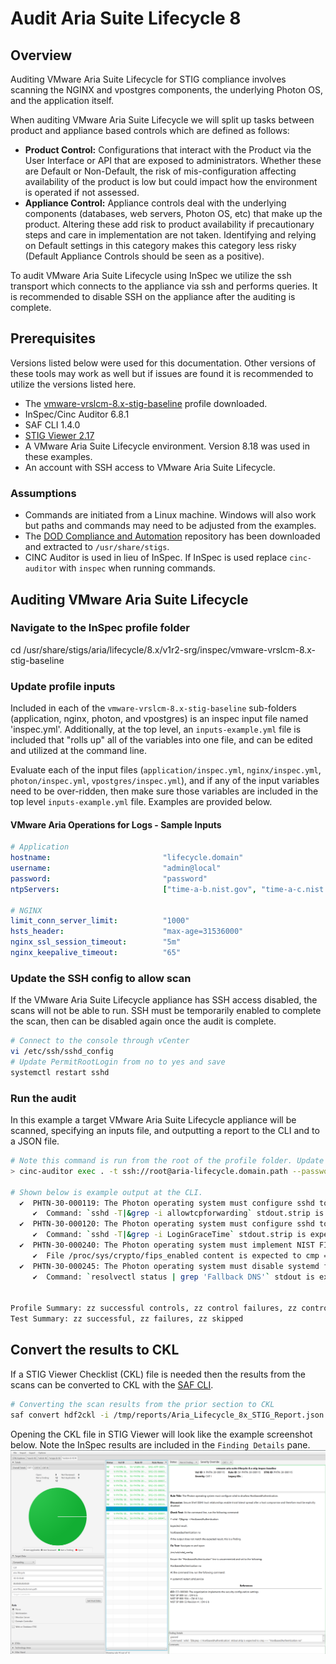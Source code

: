 # Audit Aria Suite Lifecycle 8

## Overview
Auditing VMware Aria Suite Lifecycle for STIG compliance involves scanning the NGINX and vpostgres components, the underlying Photon OS, and the application itself.

When auditing VMware Aria Suite Lifecycle we will split up tasks between product and appliance based controls which are defined as follows:

* **Product Control:** Configurations that interact with the Product via the User Interface or API that are exposed to administrators. Whether these are Default or Non-Default, the risk of mis-configuration affecting availability of the product is low but could impact how the environment is operated if not assessed.
* **Appliance Control:** Appliance controls deal with the underlying components (databases, web servers, Photon OS, etc) that make up the product. Altering these add risk to product availability if precautionary steps and care in implementation are not taken. Identifying and relying on Default settings in this category makes this category less risky (Default Appliance Controls should be seen as a positive).

To audit VMware Aria Suite Lifecycle using InSpec we utilize the ssh transport which connects to the appliance via ssh and performs queries. It is recommended to disable SSH on the appliance after the auditing is complete.

## Prerequisites
Versions listed below were used for this documentation. Other versions of these tools may work as well but if issues are found it is recommended to utilize the versions listed here.  

* The [vmware-vrslcm-8.x-stig-baseline](https://github.com/vmware/dod-compliance-and-automation/tree/master/aria/lifecycle/8.x/v1r2-srg/inspec/vmware-vrslcm-8.x-stig-baseline) profile downloaded.
* InSpec/Cinc Auditor 6.8.1
* SAF CLI 1.4.0
* [STIG Viewer 2.17](https://public.cyber.mil/stigs/srg-stig-tools/)
* A VMware Aria Suite Lifecycle environment. Version 8.18 was used in these examples.
* An account with SSH access to VMware Aria Suite Lifecycle.

### Assumptions
* Commands are initiated from a Linux machine. Windows will also work but paths and commands may need to be adjusted from the examples.
* The [DOD Compliance and Automation](https://github.com/vmware/dod-compliance-and-automation) repository has been downloaded and extracted to `/usr/share/stigs`.
* CINC Auditor is used in lieu of InSpec. If InSpec is used replace `cinc-auditor` with `inspec` when running commands.

## Auditing VMware Aria Suite Lifecycle
### Navigate to the InSpec profile folder
cd /usr/share/stigs/aria/lifecycle/8.x/v1r2-srg/inspec/vmware-vrslcm-8.x-stig-baseline  

### Update profile inputs
Included in each of the `vmware-vrslcm-8.x-stig-baseline` sub-folders (application, nginx, photon, and vpostgres) is an inspec input file named 'inspec.yml'. 
Additionally, at the top level, an `inputs-example.yml` file is included that "rolls up" all of the variables into one file, and can be edited and utilized at the command line.

Evaluate each of the input files (`application/inspec.yml`, `nginx/inspec.yml`, `photon/inspec.yml`, `vpostgres/inspec.yml`), and if any of the input variables need to be over-ridden, then make sure those variables are included in the top level `inputs-example.yml` file. Examples are provided below.

#### VMware Aria Operations for Logs - Sample Inputs

```yml
# Application
hostname:                         "lifecycle.domain"
username:                         "admin@local"
password:                         "password"
ntpServers:                       ["time-a-b.nist.gov", "time-a-c.nist.gov"] 

# NGINX
limit_conn_server_limit:          "1000"
hsts_header:                      "max-age=31536000"
nginx_ssl_session_timeout:        "5m"
nginx_keepalive_timeout:          "65"
```

### Update the SSH config to allow scan
If the VMware Aria Suite Lifecycle appliance has SSH access disabled, the scans will not be able to run. SSH must be temporarily enabled to complete the scan, then can be disabled again once the audit is complete.  

```bash
# Connect to the console through vCenter
vi /etc/ssh/sshd_config
# Update PermitRootLogin from no to yes and save
systemctl restart sshd
```

### Run the audit
In this example a target VMware Aria Suite Lifecycle appliance will be scanned, specifying an inputs file, and outputting a report to the CLI and to a JSON file.

```bash
# Note this command is run from the root of the profile folder. Update paths as needed (instead of '.', use './path/to/profile') if running from a different location.
> cinc-auditor exec . -t ssh://root@aria-lifecycle.domain.path --password 'replaceme' --show-progress --input-file inputs-example.yml --reporter cli json:/tmp/reports/Aria_Lifecycle_8x_STIG_Report.json

# Shown below is example output at the CLI.
  ✔  PHTN-30-000119: The Photon operating system must configure sshd to restrict AllowTcpForwarding.
     ✔  Command: `sshd -T|&grep -i allowtcpforwarding` stdout.strip is expected to cmp == "allowtcpforwarding no"
  ✔  PHTN-30-000120: The Photon operating system must configure sshd to restrict LoginGraceTime.
     ✔  Command: `sshd -T|&grep -i LoginGraceTime` stdout.strip is expected to cmp == "LoginGraceTime 30"
  ✔  PHTN-30-000240: The Photon operating system must implement NIST FIPS-validated cryptography for the following: to provision digital signatures, generate cryptographic hashes, and protect unclassified information requiring confidentiality and cryptographic protection in accordance with applicable federal laws, Executive Orders, directives, policies, regulations, and standards.
     ✔  File /proc/sys/crypto/fips_enabled content is expected to cmp == 1
  ✔  PHTN-30-000245: The Photon operating system must disable systemd fallback Domain Name System (DNS).
     ✔  Command: `resolvectl status | grep 'Fallback DNS'` stdout is expected to cmp == ""


Profile Summary: zz successful controls, zz control failures, zz controls skipped
Test Summary: zz successful, zz failures, zz skipped
```

## Convert the results to CKL
If a STIG Viewer Checklist (CKL) file is needed then the results from the scans can be converted to CKL with the [SAF CLI](/docs/automation-tools/safcli/).

```bash
# Converting the scan results from the prior section to CKL
saf convert hdf2ckl -i /tmp/reports/Aria_Lifecycle_8x_STIG_Report.json -o /tmp/reports/Aria_Lifecycle_8x_STIG_Report.ckl --hostname aria-lifecycle --fqdn aria-lifecycle.domain.path --ip 10.10.10.20 --mac 00:00:00:00:00:00
```

Opening the CKL file in STIG Viewer will look like the example screenshot below. Note the InSpec results are included in the `Finding Details` pane.  
![STIG Viewer Checklist](../../../images/VRSLCM_ckl_screenshot.png)